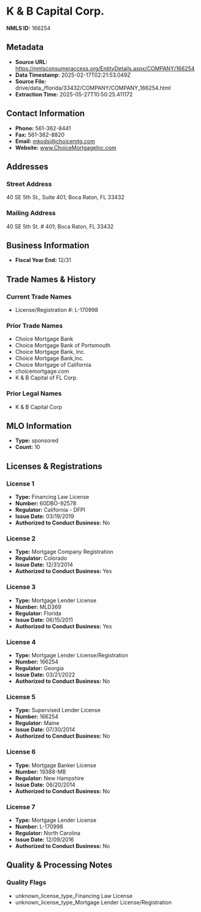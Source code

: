 # K & B Capital Corp.

**NMLS ID:** 166254

## Metadata
- **Source URL:** https://nmlsconsumeraccess.org/EntityDetails.aspx/COMPANY/166254
- **Data Timestamp:** 2025-02-17T02:21:53.049Z
- **Source File:** drive/data_/florida/33432/COMPANY/COMPANY_166254.html
- **Extraction Time:** 2025-05-27T10:50:25.411172

## Contact Information
- **Phone:** 561-362-8441
- **Fax:** 561-362-8820
- **Email:** mkodsi@choicemtg.com
- **Website:** www.ChoiceMortgageInc.com

## Addresses
### Street Address
40 SE 5th St., Suite 401; Boca Raton, FL 33432

### Mailing Address
40 SE 5th St. # 401; Boca Raton, FL 33432

## Business Information
- **Fiscal Year End:** 12/31

## Trade Names & History
### Current Trade Names
- License/Registration #: L-170998

### Prior Trade Names
- Choice Mortgage Bank
- Choice Mortgage Bank of Portsmouth
- Choice Mortgage Bank, Inc.
- Choice Mortgage Bank,Inc.
- Choice Mortgage of California
- choicemortgage.com
- K & B Capital of FL Corp.

### Prior Legal Names
- K & B Capital Corp

## MLO Information
- **Type:** sponsored
- **Count:** 10

## Licenses & Registrations

### License 1
- **Type:** Financing Law License
- **Number:** 60DBO-92578
- **Regulator:** California - DFPI
- **Issue Date:** 03/19/2019
- **Authorized to Conduct Business:** No

### License 2
- **Type:** Mortgage Company Registration
- **Regulator:** Colorado
- **Issue Date:** 12/31/2014
- **Authorized to Conduct Business:** Yes

### License 3
- **Type:** Mortgage Lender License
- **Number:** MLD369
- **Regulator:** Florida
- **Issue Date:** 06/15/2011
- **Authorized to Conduct Business:** Yes

### License 4
- **Type:** Mortgage Lender License/Registration
- **Number:** 166254
- **Regulator:** Georgia
- **Issue Date:** 03/21/2022
- **Authorized to Conduct Business:** No

### License 5
- **Type:** Supervised Lender License
- **Number:** 166254
- **Regulator:** Maine
- **Issue Date:** 07/30/2014
- **Authorized to Conduct Business:** No

### License 6
- **Type:** Mortgage Banker License
- **Number:** 19388-MB
- **Regulator:** New Hampshire
- **Issue Date:** 06/20/2014
- **Authorized to Conduct Business:** No

### License 7
- **Type:** Mortgage Lender License
- **Number:** L-170998
- **Regulator:** North Carolina
- **Issue Date:** 12/09/2016
- **Authorized to Conduct Business:** No

## Quality & Processing Notes
### Quality Flags
- unknown_license_type_Financing Law License
- unknown_license_type_Mortgage Lender License/Registration
